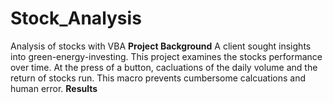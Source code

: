 # Stock_Analysis
Analysis of stocks with VBA
**Project Background**
A client sought insights into green-energy-investing. This project examines the stocks performance over time. At the press of a button, cacluations of the daily volume and the return of stocks run. This macro prevents cumbersome calcuations and human error.
**Results**

